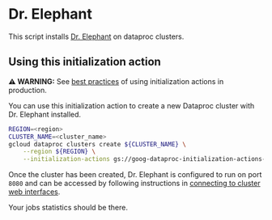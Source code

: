 # Dr. Elephant

This script installs [Dr. Elephant](https://github.com/linkedin/dr-elephant) on
dataproc clusters.

## Using this initialization action

**:warning: WARNING:** See [best practices](README.md#how-initialization-actions-are-used) of using initialization actions in production.

You can use this initialization action to create a new Dataproc cluster with Dr.
Elephant installed.

```bash
REGION=<region>
CLUSTER_NAME=<cluster_name>
gcloud dataproc clusters create ${CLUSTER_NAME} \
    --region ${REGION} \
    --initialization-actions gs://goog-dataproc-initialization-actions-${REGION}/dr-elephant/dr-elephant.sh
```

Once the cluster has been created, Dr. Elephant is configured to run on port
`8080` and can be accessed by following instructions in
[connecting to cluster web interfaces](https://cloud.google.com/dataproc/docs/concepts/cluster-web-interfaces).

Your jobs statistics should be there.
